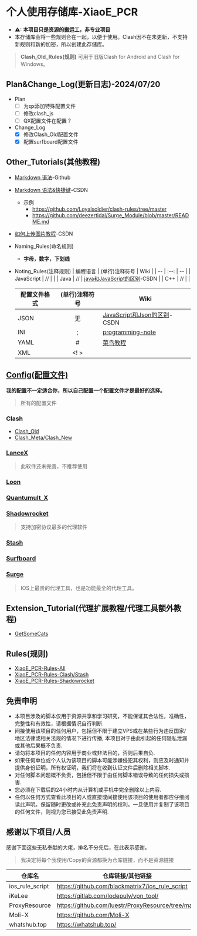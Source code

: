 # 个人使用存储库-XiaoE_PCR
- ⚠: **本项目只是资源的搬运工，非专业项目**
- 本存储库会将一些规则合在一起，以便于使用。Clash因不在未更新，不支持新规则和新的加密，所以创建此存储库。
> **Clash_Old_Rules(规则)** 可用于旧版Clash for Android and Clash for Windows。

## Plan&Change_Log(更新日志)-2024/07/20
- Plan
  - [ ] 为qx添加特殊配置文件
  - [ ] 修改clash_js
  - [ ] QX配置文件在配置？
- Change_Log
  - [x] 修改Clash_Old配置文件
  - [x] 配置surfboard配置文件
## Other_Tutorials(其他教程)
- [Markdown 语法](https://docs.github.com/zh/get-started/writing-on-github/getting-started-with-writing-and-formatting-on-github/basic-writing-and-formatting-syntax)-Github
- [Markdown 语法&快捷键](https://blog.csdn.net/github_38336924/article/details/82183088)-CSDN
  - 示例
    - https://github.com/Loyalsoldier/clash-rules/tree/master
    -  https://github.com/deezertidal/Surge_Module/blob/master/README.md
- [如何上传图片教程](https://blog.csdn.net/Cassie_zkq/article/details/79968598)-CSDN
- Naming_Rules(命名规则)
  - **字母，数字，下划线**
- Noting_Rules(注释规则)
  | 编程语言 | (单行)注释符号 | Wiki |
  | -- | :--: | -- |
  | JavaScript | // | |
  | Java | // | [java和JavaScript的区别](https://blog.csdn.net/qq_44273429/article/details/117409345)-CSDN |
  | C++ | // | |
  
  | 配置文件格式 | (单行)注释符号 | Wiki |
  | -- | :--: | -- |
  | JSON | 无 | [JavaScript和Json的区别](https://blog.csdn.net/qq_44273429/article/details/117409345)-CSDN |
  | INI | ; | [programming-note](https://programming-note-sylarliu.readthedocs.io/zh-cn/latest/index.html) |
  | YAML | # | [菜鸟教程](https://www.runoob.com/w3cnote/yaml-intro.html) |
  | XML | <! > |  |

## [Config(配置文件)](https://github.com/LaolunsiG/XiaoE_PCR/tree/main/Config_File)
**我的配置不一定适合你，所以自己配置一个配置文件才是最好的选择。**
> 所有的配置文件
### Clash
- [Clash_Old](https://github.com/LaolunsiG/XiaoE_PCR/tree/main/Config_File/Clash)
- [Clash_Meta/Clash_New](https://github.com/LaolunsiG/XiaoE_PCR/tree/main/Config_File/Clash_Meta)
### [LanceX](https://github.com/LaolunsiG/XiaoE_PCR/tree/main/Config_File/LanceX)
> 此软件还未完善，不推荐使用
### [Loon](https://github.com/LaolunsiG/XiaoE_PCR/tree/main/Config_File/Loon)

### [Quantumult_X](https://github.com/LaolunsiG/XiaoE_PCR/tree/main/Config_File/Quantumult_X)

### [Shadowrocket](https://github.com/LaolunsiG/XiaoE_PCR/tree/main/Config_File/Shadowrocket)
> 支持加密协议最多的代理软件
### [Stash](https://github.com/LaolunsiG/XiaoE_PCR/tree/main/Config_File/Stash)

### [Surfboard](https://github.com/LaolunsiG/XiaoE_PCR/tree/main/Config_File/Surfboard)

### [Surge](https://github.com/LaolunsiG/XiaoE_PCR/tree/main/Config_File/Surge)
> IOS上最贵的代理工具，也是功能最全的代理工具。
## Extension_Tutorial(代理扩展教程/代理工具额外教程)
- [GetSomeCats](https://github.com/getsomecat/GetSomeCats/tree/Surge)

## Rules(规则)
- [XiaoE_PCR-Rules-All](https://github.com/LaolunsiG/XiaoE_PCR/tree/main/rules)
- [XiaoE_PCR-Rules-Clash/Stash](https://github.com/LaolunsiG/XiaoE_PCR/tree/main/rules/Clash_Meta)
- [XiaoE_PCR-Rules-Shadowrocket](https://github.com/LaolunsiG/XiaoE_PCR/tree/main/rules/Shadowrocket)

## 免责申明
- 本项目涉及的脚本仅用于资源共享和学习研究，不能保证其合法性，准确性，完整性和有效性，请根据情况自行判断.
- 间接使用该项目的任何用户，包括但不限于建立VPS或在某些行为违反国家/地区法律或相关法规的情况下进行传播, 本项目对于由此引起的任何隐私泄漏或其他后果概不负责.
- 请勿将本项目的任何内容用于商业或非法目的，否则后果自负.
- 如果任何单位或个人认为该项目的脚本可能涉嫌侵犯其权利，则应及时通知并提供身份证明，所有权证明，我们将在收到认证文件后删除相关脚本.
- 对任何脚本问题概不负责，包括但不限于由任何脚本错误导致的任何损失或损害.
- 您必须在下载后的24小时内从计算机或手机中完全删除以上内容.
- 任何以任何方式查看此项目的人或直接或间接使用该项目的使用者都应仔细阅读此声明。保留随时更改或补充此免责声明的权利。一旦使用并复制了该项目的任何文件，则视为您已接受此免责声明.

## 感谢以下项目/人员
感谢下面这些无私奉献的大佬，排名不分先后，在此表示感谢。
> 我决定将每个我使用/Copy的资源都换为仓库链接，而不是资源链接

|仓库名|仓库链接/其他链接|Telegram频道|
|--|--|--|
|ios_rule_script|https://github.com/blackmatrix7/ios_rule_script||
|iKeLee|https://gitlab.com/lodepuly/vpn_tool/|https://t.me/iKeLee|
|ProxyResource|https://github.com/luestr/ProxyResource/tree/main||
|Moli-X|https://github.com/Moli-X|https://t.me/QuantX|
|whatshub.top|https://whatshub.top/||

